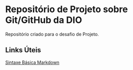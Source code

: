 # Repositório de Projeto sobre Git/GitHub da DIO
Repositório criado para o desafio de Projeto.

## Links Úteis
[Sintaxe Básica Markdown](https://www.markdownguide.org/basic-syntax)
